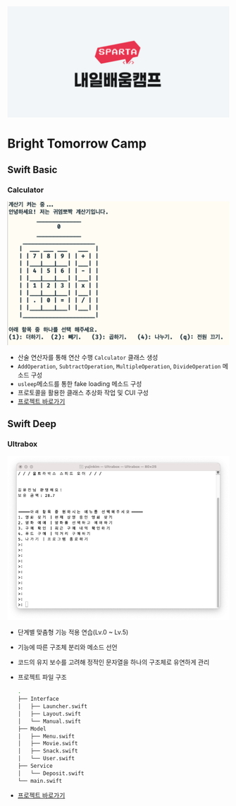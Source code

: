 ![썸네일](.github/resources/Bright_Tomorrow_Camp_Banner.png)

# Bright Tomorrow Camp

## Swift Basic

### Calculator

![Calculator_Snapshot](.github/resources/Calculator_Snapshot.png)

- 산술 연산자를 통해 연산 수행 `Calculator` 클래스 생성
- `AddOperation`, `SubtractOperation`, `MultipleOperation`, `DivideOperation` 메소드 구성
- `usleep`메소드를 통한 fake loading 메소드 구성
- 프로토콜을 활용한 클래스 추상화 작업 및 CUI 구성
- [프로젝트 바로가기](./Calculator)

## Swift Deep

### Ultrabox

![Ultrabox_Snapshot](.github/resources/Ultrabox_Snapshot_1.png)

- 단계별 맞춤형 기능 적용 연습(Lv.0 ~ Lv.5)
- 기능에 따른 구조체 분리와 메소드 선언
- 코드의 유지 보수를 고려해 정적인 문자열을 하나의 구조체로 유연하게 관리
- 프로젝트 파일 구조

  ```bash
  .
  ├── Interface
  │   ├── Launcher.swift
  │   ├── Layout.swift
  │   └── Manual.swift
  ├── Model
  │   ├── Menu.swift
  │   ├── Movie.swift
  │   ├── Snack.swift
  │   └── User.swift
  ├── Service
  │   └── Deposit.swift
  └── main.swift
  ```

- [프로젝트 바로가기](./Ultrabox)
